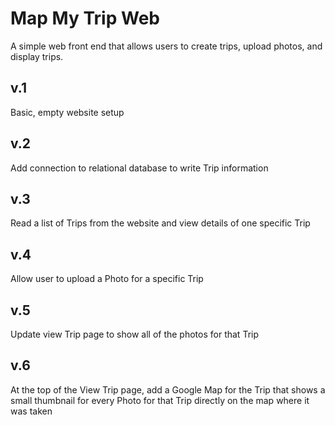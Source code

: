 # Map My Trip Web

A simple web front end that allows users to create trips, upload photos, and display trips.

## v.1
Basic, empty website setup

## v.2
Add connection to relational database to write Trip information

## v.3
Read a list of Trips from the website and view details of one specific Trip

## v.4
Allow user to upload a Photo for a specific Trip

## v.5
Update view Trip page to show all of the photos for that Trip

## v.6
At the top of the View Trip page, add a Google Map for the Trip that shows a small thumbnail for every Photo for that Trip directly on the map where it was taken